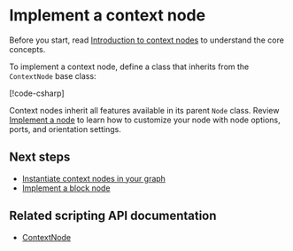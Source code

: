 # Implement a context node

Before you start, read [Introduction to context nodes](context-node-introduction.md) to understand the core concepts.

To implement a context node, define a class that inherits from the `ContextNode` base class:

[!code-csharp[](../Samples/DocCodeSamples/Editor/ContextNodeExamples.cs#MyContextNode)]

Context nodes inherit all features available in its parent `Node` class. Review [Implement a node](node-implement.md) to learn how to customize your node with node options, ports, and orientation settings.

## Next steps

- [Instantiate context nodes in your graph](context-node-instantiate-context-node.md)
- [Implement a block node](context-node-implement-block-node.md)

## Related scripting API documentation

- [ContextNode](../api/Unity.GraphToolkit.Editor.ContextNode.html)
